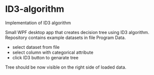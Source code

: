 # ID3-algorithm
Implementation of ID3 algorithm

Small WPF desktop app that creates decision tree using ID3 algorithm.
Repository contains example datasets in file Program Data.

- select dataset from file
- select column with categorical attribute
- click ID3 button to genarate tree

Tree should be now visible on the right side of loaded data.

